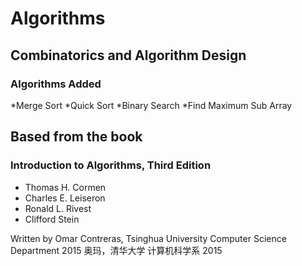 # Algorithms

## Combinatorics and Algorithm Design ##

### Algorithms Added ###
*Merge Sort
*Quick Sort
*Binary Search
*Find Maximum Sub Array

## Based from the book ##
### Introduction to Algorithms, Third Edition ###
* Thomas H. Cormen
* Charles E. Leiseron
* Ronald L. Rivest
* Clifford Stein

Written by 
Omar Contreras, Tsinghua University Computer Science Department 2015
奥玛，清华大学 计算机科学系 2015
